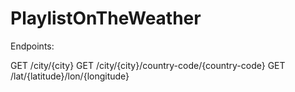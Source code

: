 # PlaylistOnTheWeather

Endpoints:

GET /city/{city}
GET /city/{city}/country-code/{country-code}
GET /lat/{latitude}/lon/{longitude}
